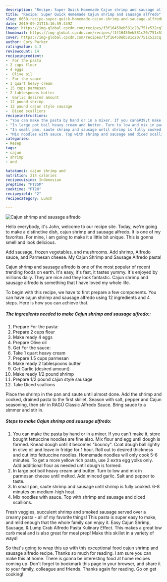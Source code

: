 ```yaml
---
description: "Recipe: Super Quick Homemade Cajun shrimp and sausage alfredo"
title: "Recipe: Super Quick Homemade Cajun shrimp and sausage alfredo"
slug: 6658-recipe-super-quick-homemade-cajun-shrimp-and-sausage-alfredo
date: 2019-09-21T15:16:59.439Z
image: https://img-global.cpcdn.com/recipes/f3f16450eb581c20/751x532cq70/cajun-shrimp-and-sausage-alfredo-recipe-main-photo.jpg
thumbnail: https://img-global.cpcdn.com/recipes/f3f16450eb581c20/751x532cq70/cajun-shrimp-and-sausage-alfredo-recipe-main-photo.jpg
cover: https://img-global.cpcdn.com/recipes/f3f16450eb581c20/751x532cq70/cajun-shrimp-and-sausage-alfredo-recipe-main-photo.jpg
author: Cory Parker
ratingvalue: 4.3
reviewcount: 14
recipeingredient:
-  For the pasta
- 2 cups flour
- 4 eggs
-  Olive oil
-  For the sauce
- 1 quart heavy cream
- 15 cups parmesan
- 2 tablespoons butter
-  Garlic desired amount
- 12 pound shrimp
- 12 pound cajun style sausage
-  Diced scallions
recipeinstructions:
- "You can make the pasta by hand or in a mixer. If you can&#39;t make it, store bought fettuccine noodles are fine also. Mix flour and egg until dough is formed. Knead dough until it becomes &#34;bouncy&#34;. Coat dough ball lightly in olive oil and leave in fridge for 1 hour. Roll out to desired thickness and cut into fettuccine noodles. Homemade noodles will only cook 5-6 minutes. To get a more yellow rich pasta, use 2 extra egg yolks only. Add additional flour as needed until dough is formed."
- "In large pot boil heavy cream and butter. Turn to low and mix in parmesan cheese until melted. Add minced garlic. Salt and pepper to taste."
- "In small pan, saute shrimp and sausage until shrimp is fully cooked. 6-8 minutes on medium-high heat."
- "Mix noodles with sauce. Top with shrimp and sausage and diced scallions."
categories:
- Resep
tags:
- cajun
- shrimp
- and

katakunci: cajun shrimp and
nutrition: 214 calories
recipecuisine: Indonesian
preptime: "PT25M"
cooktime: "PT2H"
recipeyield: "2"
recipecategory: Lunch

---
```



![Cajun shrimp and sausage alfredo](https://img-global.cpcdn.com/recipes/f3f16450eb581c20/751x532cq70/cajun-shrimp-and-sausage-alfredo-recipe-main-photo.jpg)

Hello everybody, it's John, welcome to our recipe site. Today, we're going to make a distinctive dish, cajun shrimp and sausage alfredo. It is one of my favorites. For mine, I am going to make it a little bit unique. This is gonna smell and look delicious.

Add sausage, frozen vegetables, and mushrooms. Add shrimp, Alfredo sauce, and Parmesan cheese. My Cajun Shrimp and Sausage Alfredo pasta!

Cajun shrimp and sausage alfredo is one of the most popular of recent trending foods on earth. It's easy, it's fast, it tastes yummy. It's enjoyed by millions daily. They are nice and they look fantastic. Cajun shrimp and sausage alfredo is something that I have loved my whole life.


To begin with this recipe, we have to first prepare a few components. You can have cajun shrimp and sausage alfredo using 12 ingredients and 4 steps. Here is how you can achieve that.

##### The ingredients needed to make Cajun shrimp and sausage alfredo::

1. Prepare  For the pasta:
1. Prepare 2 cups flour
1. Make ready 4 eggs
1. Prepare  Olive oil
1. Get  For the sauce:
1. Take 1 quart heavy cream
1. Prepare 1.5 cups parmesan
1. Make ready 2 tablespoons butter
1. Get  Garlic (desired amount)
1. Make ready 1/2 pound shrimp
1. Prepare 1/2 pound cajun style sausage
1. Take  Diced scallions


Place the shrimp in the pan and saute until almost done. Add the shrimp and cooked, drained pasta to the first skillet. Season with salt, pepper and Cajun seasoning, then stir in RAGÚ Classic Alfredo Sauce. Bring sauce to a simmer and stir in. 

##### Steps to make Cajun shrimp and sausage alfredo:

1. You can make the pasta by hand or in a mixer. If you can&#39;t make it, store bought fettuccine noodles are fine also. Mix flour and egg until dough is formed. Knead dough until it becomes &#34;bouncy&#34;. Coat dough ball lightly in olive oil and leave in fridge for 1 hour. Roll out to desired thickness and cut into fettuccine noodles. Homemade noodles will only cook 5-6 minutes. To get a more yellow rich pasta, use 2 extra egg yolks only. Add additional flour as needed until dough is formed.
1. In large pot boil heavy cream and butter. Turn to low and mix in parmesan cheese until melted. Add minced garlic. Salt and pepper to taste.
1. In small pan, saute shrimp and sausage until shrimp is fully cooked. 6-8 minutes on medium-high heat.
1. Mix noodles with sauce. Top with shrimp and sausage and diced scallions.


Fresh veggies, succulent shrimp and smoked sausage served over a creamy pasta - all of my favorite things! This pasta is super easy to make, and mild enough that the whole family can enjoy it. Easy Cajun Shrimp, Sausage, &amp; Lump Crab Alfredo Pasta Kulinary Effect. This makes a great low carb meal and is also great for meal prep! Make this skillet in a variety of ways! 

So that's going to wrap this up with this exceptional food cajun shrimp and sausage alfredo recipe. Thanks so much for reading. I am sure you can make this at home. There is gonna be interesting food at home recipes coming up. Don't forget to bookmark this page in your browser, and share it to your family, colleague and friends. Thanks again for reading. Go on get cooking!
